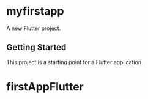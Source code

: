 # myfirstapp

A new Flutter project.

## Getting Started

This project is a starting point for a Flutter application.




# firstAppFlutter
